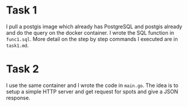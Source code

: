 # Task 1
I pull a postgis image which already has PostgreSQL and postgis already and do the query on the docker container. I wrote the SQL function in `func1.sql`. More detail on the step by step commands I executed are in `task1.md`.  
# Task 2
I use the same container and I wrote the code in `main.go`. The idea is to setup a simple HTTP server and get request for spots and give a JSON response. 

